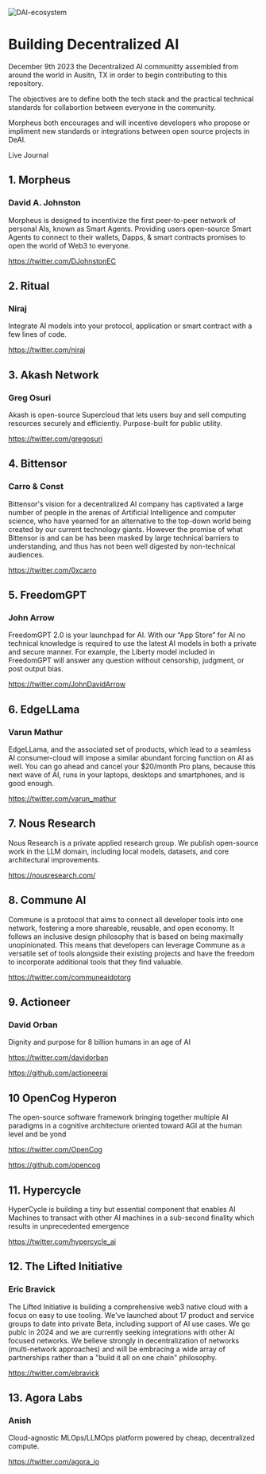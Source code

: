 
![DAI-ecosystem](https://github.com/DecentralizeAI/MRC/assets/76454555/d4be1474-3046-4fc3-8803-a880038b78aa)


# Building Decentralized AI

December 9th 2023 the Decentralized AI communitty assembled from around the world in Ausitn, TX in order to begin contributing to this repository.

The objectives are to define both the tech stack and the practical technical standards for collabortion between everyone in the community.

Morpheus both encourages and will incentive developers who propose or impliment new standards or integrations between open source projects in DeAI.

Live Journal


## 1. Morpheus	

### David A. Johnston

Morpheus is designed to incentivize the first peer-to-peer network of personal AIs, known as Smart Agents. Providing users open-source Smart Agents to connect to their wallets, Dapps, & smart contracts promises to open the world of Web3 to everyone.	

https://twitter.com/DJohnstonEC


## 2. Ritual	

### Niraj	

Integrate AI models into your protocol, application or smart contract with a few lines of code.	

https://twitter.com/niraj

## 3. Akash Network	

### Greg Osuri

Akash is open-source Supercloud that lets users buy and sell computing resources securely and efficiently. Purpose-built for public utility.	

https://twitter.com/gregosuri																						


## 4. Bittensor	

### Carro	& Const

Bittensor's vision for a decentralized AI company has captivated a large number of people in the arenas of Artificial Intelligence and computer science, who have yearned for an alternative to the top-down world being created by our current technology giants. However the promise of what Bittensor is and can be has been masked by large technical barriers to understanding, and thus has not been well digested by non-technical audiences.	

https://twitter.com/0xcarro				

## 5. FreedomGPT	

### John Arrow

FreedomGPT 2.0 is your launchpad for AI. With our “App Store” for AI no technical knowledge is required to use the latest AI models in both a private and secure manner. For example, the Liberty model included in FreedomGPT will answer any question without censorship, judgment, or post output bias.	

https://twitter.com/JohnDavidArrow																						

## 6. EdgeLLama	

### Varun Mathur	

EdgeLLama, and the associated set of products, which lead to a seamless AI consumer-cloud will impose a similar abundant forcing function on AI as well. You can go ahead and cancel your $20/month Pro plans, because this next wave of AI, runs in your laptops, desktops and smartphones, and is good enough. 	

https://twitter.com/varun_mathur		

## 7. Nous Research		

Nous Research is a private applied research group. We publish open-source work in the LLM domain, including local models, datasets, and core architectural improvements.	

https://nousresearch.com/

## 8. Commune AI		

Commune is a protocol that aims to connect all developer tools into one network, fostering a more shareable, reusable, and open economy. It follows an inclusive design philosophy that is based on being maximally unopinionated. This means that developers can leverage Commune as a versatile set of tools alongside their existing projects and have the freedom to incorporate additional tools that they find valuable.	

https://twitter.com/communeaidotorg

## 9. Actioneer	

### David Orban	

Dignity and purpose for 8 billion humans in an age of AI	

https://twitter.com/davidorban																					

https://github.com/actioneerai	

## 10 OpenCog Hyperon

The open-source software framework bringing together multiple AI paradigms in a cognitive architecture oriented toward AGI at the human level and be yond	

https://twitter.com/OpenCog	

https://github.com/opencog																					

## 11. Hypercycle

HyperCycle is building a tiny but essential component that enables AI Machines to transact with other AI machines in a sub-second finality which results in unprecedented emergence	

https://twitter.com/hypercycle_ai																						

## 12. The Lifted Initiative

### Eric Bravick

The Lifted Initiative is building a comprehensive web3 native cloud with a focus on easy to use tooling.  We've launched about 17 product and service groups to date into private Beta, including support of AI use cases.  We go publc in 2024 and we are currently seeking integrations with other AI focused networks.  We believe strongly in decentralization of networks (multi-network approaches) and will be embracing a wide array of partnerships rather than a "build it all on one chain" philosophy. 	

https://twitter.com/ebravick

## 13. Agora Labs	

### Anish	

Cloud-agnostic MLOps/LLMOps platform powered by cheap, decentralized compute.	

https://twitter.com/agora_io																						
